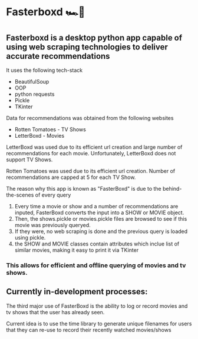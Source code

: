# Fasterboxd 🏎️💨

<h2>Fasterboxd is a desktop python app capable of using web scraping technologies to deliver accurate recommendations</h2>
<p>It uses the following tech-stack</p>
<ul>
  <li>BeautifulSoup</li>
  <li>OOP</li>
  <li>python requests</li>
  <li>Pickle</li>
  <li>TKinter</li>
</ul>

<p>Data for recommendations was obtained from the following websites</p>
<ul>
  <li>Rotten Tomatoes - TV Shows</li>
  <li>LetterBoxd - Movies</li>
</ul>
<p>LetterBoxd was used due to its efficient url creation and large number of recommendations for each movie. Unfortunately, LetterBoxd does not support TV Shows.</p>
<p>Rotten Tomatoes was used due to its efficient url creation. Number of recommendations are capped at 5 for each TV Show.</p>

<p>The reason why this app is known as "FasterBoxd" is due to the behind-the-scenes of every query<br>
  <ol>
    <li>Every time a movie or show and a number of recommendations are inputed, FasterBoxd converts the input into a SHOW or MOVIE object.</li>
    <li>Then, the shows.pickle or movies.pickle files are browsed to see if this movie was previously queryed.</li>
    <li>If they were, no web scraping is done and the previous query is loaded using pickle.</li>
    <li>the SHOW and MOVIE classes contain attributes which inclue list of similar movies, making it easy to print it via TKinter</li>
 </ol>
</p>

<h3>This allows for efficient and offline querying of movies and tv shows.</h3>

<h2>Currently in-development processes: </h2>
<p>The third major use of FasterBoxd is the ability to log or record movies and tv shows that the user has already seen.</p>
<p>Current idea is to use the time library to generate unique filenames for users that they can re-use to record their recently watched movies/shows</p>
